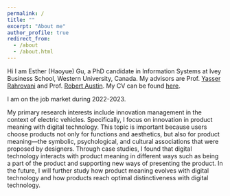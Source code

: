 ```yaml
---
permalink: /
title: ""
excerpt: "About me"
author_profile: true
redirect_from: 
  - /about
  - /about.html
---
```


Hi I am Esther (Haoyue) Gu, a PhD candidate in Information Systems at Ivey Business School, Western University, Canada. My advisors are Prof. [Yasser Rahrovani](https://www.ivey.uwo.ca/faculty/directory/yasser-rahrovani/) and Prof. [Robert Austin](https://www.ivey.uwo.ca/faculty/directory/rob-austin/). My CV can be found [here](https://uwoca-my.sharepoint.com/personal/hgu53_uwo_ca/Documents/6%20Job%20market/20220430%20Esther%20(Haoyue)%20Gu_CV.pdf).

I am on the job market during 2022-2023. 

My primary research interests include innovation management in the context of electric vehicles. Specifically, I focus on innovation in product meaning with digital technology. This topic is important because users choose products not only for functions and aesthetics, but also for product meaning—the symbolic, psychological, and cultural associations that were proposed by designers. Through case studies, I found that digital technology interacts with product meaning in different ways such as being a part of the product and supporting new ways of presenting the product. In the future, I will further study how product meaning evolves with digital technology and how products reach optimal distinctiveness with digital technology.



